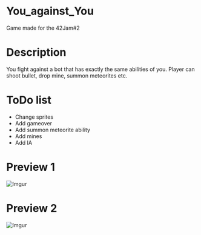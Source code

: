 # You_against_You
Game made for the 42Jam#2

# Description
You fight against a bot that has exactly the same abilities of you.
Player can shoot bullet, drop mine, summon meteorites etc.

# ToDo list
- Change sprites
- Add gameover
- Add summon meteorite ability
- Add mines
- Add IA

# Preview 1

![Imgur](https://imgur.com/WbPi24o.gif)

# Preview 2

![Imgur](https://i.imgur.com/SD2huJd.gif)
